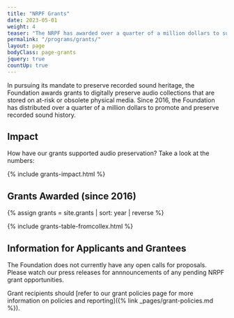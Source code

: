 ```yaml
---
title: "NRPF Grants"
date: 2023-05-01
weight: 4
teaser: "The NRPF has awarded over a quarter of a million dollars to support the digitization and stewardship of at-risk audio collections."
permalink: "/programs/grants/"
layout: page
bodyClass: page-grants
jquery: true
countUp: true
---
```


In pursuing its mandate to preserve recorded sound heritage, the Foundation
awards grants to digitally preserve audio collections
that are stored on at-risk or obsolete physical media.
Since 2016, the Foundation has distributed over a quarter of a million dollars
to promote and preserve recorded sound history.

## Impact

How have our grants supported audio preservation? Take a look at the numbers:

{% include grants-impact.html %}

## Grants Awarded (since 2016)

{% assign grants = site.grants | sort: year | reverse %}

{% include grants-table-fromcollex.html %}

## Information for Applicants and Grantees

The Foundation does not currently have any open calls for proposals.
Please watch our press releases for annnouncements of any pending NRPF grant opportunities.

Grant recipients should [refer to our grant policies page for more information on policies and reporting]({% link _pages/grant-policies.md %}).
